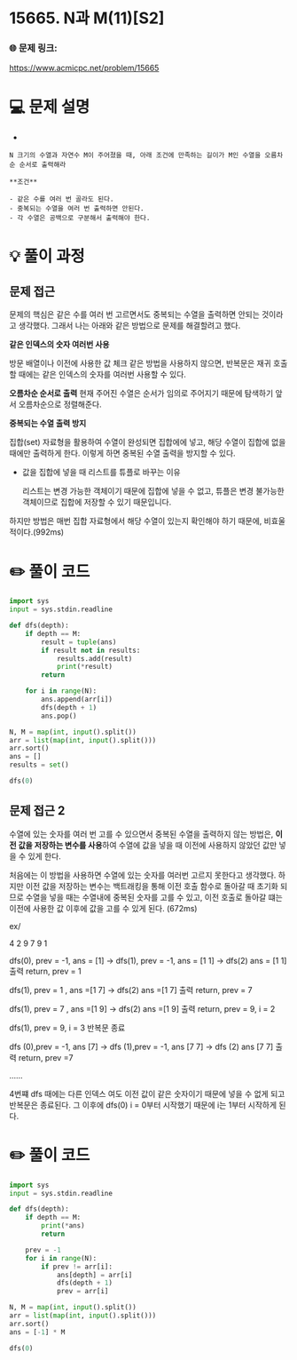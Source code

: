# 15665. N과 M(11)[S2]

### 🌐 문제 링크:

https://www.acmicpc.net/problem/15665

# 💻 문제 설명

- 
    
    N 크기의 수열과 자연수 M이 주어졌을 때, 아래 조건에 만족하는 길이가 M인 수열을 오름차순 순서로 출력해라
    
    **조건**
    
    - 같은 수를 여러 번 골라도 된다.
    - 중복되는 수열을 여러 번 출력하면 안된다.
    - 각 수열은 공백으로 구분해서 출력해야 한다.

# **💡 풀이 과정**

## 문제 접근

문제의 핵심은 같은 수를 여러 번 고르면서도 중복되는 수열을 출력하면 안되는 것이라고 생각했다. 그래서 나는 아래와 같은 방법으로 문제를 해결할려고 했다.

**같은 인덱스의 숫자 여러번 사용**

방문 배열이나 이전에 사용한 값 체크 같은 방법을 사용하지 않으면, 반복문은 재귀 호출할 때에는 같은 인덱스의 숫자를 여러번 사용할 수 있다.

**오름차순 순서로 출력**
현재 주어진 수열은 순서가 임의로 주어지기 때문에 탐색하기 앞서 오름차순으로 정렬해준다.

**중복되는 수열 출력 방지**

집합(set) 자료형을 활용하여 수열이 완성되면 집합에에 넣고, 해당 수열이 집합에 없을 때에만 출력하게 한다. 이렇게 하면 중복된 수열 출력을 방지할 수 있다.

- 값을 집합에 넣을 때 리스트를 튜플로 바꾸는 이유
    
    리스트는 변경 가능한 객체이기 때문에 집합에 넣을 수 없고, 튜플은 변경 불가능한 객체이므로 집합에 저장할 수 있기 때문입니다.
    

하지만  방법은 매번 집합 자료형에서 해당 수열이 있는지 확인해야 하기 때문에, 비효울적이다.(992ms)

# ✏️ **풀이 코드**

```python
import sys
input = sys.stdin.readline

def dfs(depth):
    if depth == M:
        result = tuple(ans)
        if result not in results:
            results.add(result)
            print(*result)
        return

    for i in range(N):
        ans.append(arr[i])
        dfs(depth + 1)
        ans.pop()

N, M = map(int, input().split())
arr = list(map(int, input().split()))
arr.sort()
ans = []
results = set()

dfs(0)
```

## 문제 접근 2

수열에 있는 숫자를 여러 번 고를 수 있으면서 중복된 수열을 출력하지 않는 방법은, **이전 값을 저장하는 변수를 사용**하여 수열에 값을 넣을 때 이전에 사용하지 않았던 값만 넣을 수 있게 한다.

 처음에는 이 방법을 사용하면 수열에 있는 숫자를 여러번 고르지 못한다고 생각했다. 하지만 이전 값을 저장하는 변수는 백트래킹을 통해 이전 호출 함수로 돌아갈 때 초기화 되므로 수열을 넣을 때는 수열내에 중복된 숫자를 고를 수 있고, 이전 호출로 돌아갈 떄는 이전에 사용한 값 이후에 값을 고를 수 있게 된다.  (672ms)

ex/ 

4 2
9 7 9 1

dfs(0), prev = -1, ans =  [1] → dfs(1), prev = -1, ans =  [1 1] →  dfs(2) ans =  [1 1]출력 return, prev = 1 

dfs(1), prev = 1 , ans =[1 7] → dfs(2) ans =[1 7] 출력 return, prev = 7

dfs(1), prev = 7 , ans =[1 9] → dfs(2) ans =[1 9] 출력 return, prev = 9, i = 2

dfs(1), prev = 9, i = 3 반복문 종료

dfs (0),prev = -1, ans [7] → dfs (1),prev = -1, ans [7 7] → dfs (2) ans [7 7] 출력  return, prev =7

……

4번쨰 dfs 때에는 다른 인덱스 여도 이전 값이 같은 숫자이기 때문에 넣을 수 없게 되고 반복문은 종료된다. 그 이후에 dfs(0) i = 0부터 시작했기 때문에 i는 1부터 시작하게 된다. 

# ✏️ **풀이 코드**

```python
import sys
input = sys.stdin.readline

def dfs(depth):
    if depth == M:
        print(*ans)
        return

    prev = -1
    for i in range(N):
        if prev != arr[i]:
            ans[depth] = arr[i]
            dfs(depth + 1)
            prev = arr[i]

N, M = map(int, input().split())
arr = list(map(int, input().split()))
arr.sort()
ans = [-1] * M

dfs(0)
```
